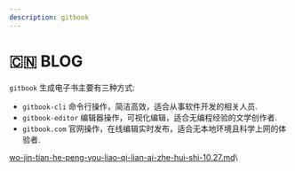 ```yaml
---
description: gitbook
---
```


# 🇨🇳 BLOG

`gitbook` 生成电子书主要有三种方式:

* `gitbook-cli` 命令行操作，简洁高效，适合从事软件开发的相关人员.
* `gitbook-editor` 编辑器操作，可视化编辑，适合无编程经验的文学创作者.
* `gitbook.com` 官网操作，在线编辑实时发布，适合无本地环境且科学上网的体验者.

[wo-jin-tian-he-peng-you-liao-qi-lian-ai-zhe-hui-shi-10.27.md](blog/wo-jin-tian-he-peng-you-liao-qi-lian-ai-zhe-hui-shi-10.27.md "mention")\

